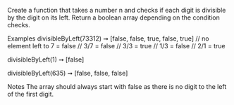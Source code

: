 Create a function that takes a number n and checks if each digit is divisible by the digit on its left. Return a boolean array depending on the condition checks.

Examples
divisibleByLeft(73312) ➞ [false, false, true, false, true]
// no element left to 7 = false
// 3/7 = false
// 3/3 = true
// 1/3 = false
// 2/1 = true

divisibleByLeft(1) ➞ [false]

divisibleByLeft(635) ➞ [false, false, false]

Notes
The array should always start with false as there is no digit to the left of the first digit.